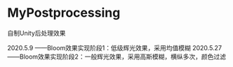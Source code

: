 # MyPostprocessing
 自制Unity后处理效果

 2020.5.9 ——Bloom效果实现阶段1：低级辉光效果，采用均值模糊
 2020.5.27 ——Bloom效果实现阶段2：一般辉光效果，采用高斯模糊，横纵多次，颜色过滤
